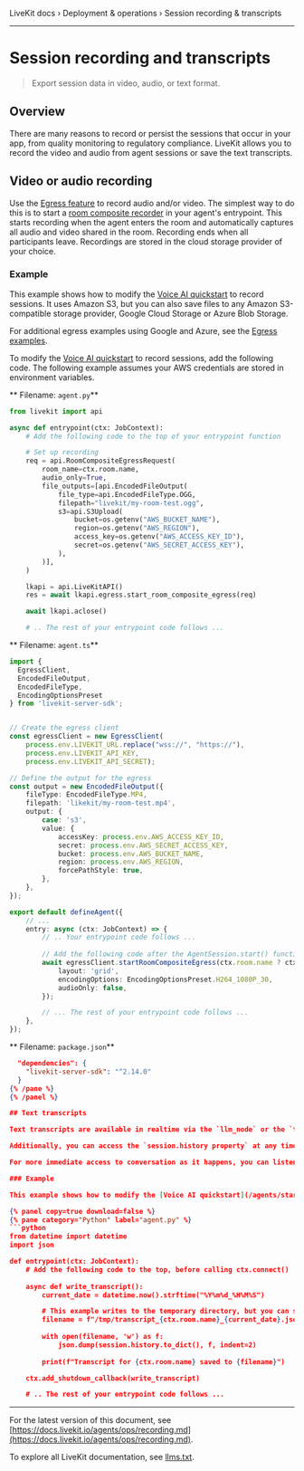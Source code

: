 LiveKit docs › Deployment & operations › Session recording & transcripts

---

# Session recording and transcripts

> Export session data in video, audio, or text format.

## Overview

There are many reasons to record or persist the sessions that occur in your app, from quality monitoring to regulatory compliance. LiveKit allows you to record the video and audio from agent sessions or save the text transcripts.

## Video or audio recording

Use the [Egress feature](https://docs.livekit.io/home/egress/overview.md) to record audio and/or video. The simplest way to do this is to start a [room composite recorder](https://docs.livekit.io/home/egress/composite-recording.md) in your agent's entrypoint. This starts recording when the agent enters the room and automatically captures all audio and video shared in the room. Recording ends when all participants leave. Recordings are stored in the cloud storage provider of your choice.

### Example

This example shows how to modify the [Voice AI quickstart](https://docs.livekit.io/agents/start/voice-ai.md) to record sessions. It uses Amazon S3, but you can also save files to any Amazon S3-compatible storage provider, Google Cloud Storage or Azure Blob Storage.

For additional egress examples using Google and Azure, see the [Egress examples](https://docs.livekit.io/home/egress/examples.md).

To modify the [Voice AI quickstart](https://docs.livekit.io/agents/start/voice-ai.md) to record sessions, add the following code. The following example assumes your AWS credentials are stored in environment variables.

** Filename: `agent.py`**

```python
from livekit import api

async def entrypoint(ctx: JobContext):
    # Add the following code to the top of your entrypoint function

    # Set up recording
    req = api.RoomCompositeEgressRequest(
        room_name=ctx.room.name,
        audio_only=True,
        file_outputs=[api.EncodedFileOutput(
            file_type=api.EncodedFileType.OGG,
            filepath="livekit/my-room-test.ogg",
            s3=api.S3Upload(
                bucket=os.getenv("AWS_BUCKET_NAME"),
                region=os.getenv("AWS_REGION"),
                access_key=os.getenv("AWS_ACCESS_KEY_ID"),
                secret=os.getenv("AWS_SECRET_ACCESS_KEY"),
            ),
        )],
    )

    lkapi = api.LiveKitAPI()
    res = await lkapi.egress.start_room_composite_egress(req)

    await lkapi.aclose()

    # .. The rest of your entrypoint code follows ...

```

** Filename: `agent.ts`**

```typescript
import {
  EgressClient,
  EncodedFileOutput,
  EncodedFileType,
  EncodingOptionsPreset
} from 'livekit-server-sdk';


// Create the egress client
const egressClient = new EgressClient(
    process.env.LIVEKIT_URL.replace("wss://", "https://"),
    process.env.LIVEKIT_API_KEY,
    process.env.LIVEKIT_API_SECRET);

// Define the output for the egress
const output = new EncodedFileOutput({
    fileType: EncodedFileType.MP4,
    filepath: 'likekit/my-room-test.mp4',
    output: {
        case: 's3',
        value: {
            accessKey: process.env.AWS_ACCESS_KEY_ID,
            secret: process.env.AWS_SECRET_ACCESS_KEY,
            bucket: process.env.AWS_BUCKET_NAME,
            region: process.env.AWS_REGION,
            forcePathStyle: true,
        },
    },
});

export default defineAgent({
    // ...
    entry: async (ctx: JobContext) => {
        // .. Your entrypoint code follows ...
        
        // Add the following code after the AgentSession.start() function
        await egressClient.startRoomCompositeEgress(ctx.room.name ? ctx.room.name : 'open-room', output, {
            layout: 'grid',
            encodingOptions: EncodingOptionsPreset.H264_1080P_30,
            audioOnly: false,
        });

        // ... The rest of your entrypoint code follows ...
    },
});

```

** Filename: `package.json`**

```json
  "dependencies": {
    "livekit-server-sdk": "^2.14.0"
  }
{% /pane %}
{% /panel %}

## Text transcripts

Text transcripts are available in realtime via the `llm_node` or the `transcription_node` as detailed in the docs on [Pipeline nodes](/agents/build/nodes). You can use this along with other events and callbacks to record your session and any other data you need.

Additionally, you can access the `session.history property` at any time to get the entire conversation history. Using the `add_shutdown_callback` method, you can save the conversation history to a file after the user leaves and the room closes.

For more immediate access to conversation as it happens, you can listen for related [events](/agents/build/events). A `conversation_item_added` event is emitted whenever an item is added to the chat history. The `user_input_transcribed` event is emitted whenever user input is transcribed. These results might differ from the final transcription.

### Example

This example shows how to modify the [Voice AI quickstart](/agents/start/voice-ai/) to save the conversation history to a JSON file.

{% panel copy=true download=false %}
{% pane category="Python" label="agent.py" %}
```python
from datetime import datetime
import json

def entrypoint(ctx: JobContext):
    # Add the following code to the top, before calling ctx.connect()
    
    async def write_transcript():
        current_date = datetime.now().strftime("%Y%m%d_%H%M%S")

        # This example writes to the temporary directory, but you can save to any location
        filename = f"/tmp/transcript_{ctx.room.name}_{current_date}.json"
        
        with open(filename, 'w') as f:
            json.dump(session.history.to_dict(), f, indent=2)
            
        print(f"Transcript for {ctx.room.name} saved to {filename}")

    ctx.add_shutdown_callback(write_transcript)

    # .. The rest of your entrypoint code follows ...

```

---


For the latest version of this document, see [https://docs.livekit.io/agents/ops/recording.md](https://docs.livekit.io/agents/ops/recording.md).

To explore all LiveKit documentation, see [llms.txt](https://docs.livekit.io/llms.txt).